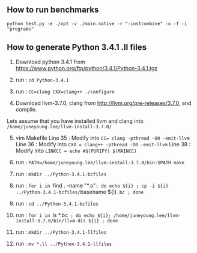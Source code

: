 ## How to run benchmarks ##

`python test.py -e ./opt -v ./main.native -r "-instcombine" -o -f -i "programs"`


## How to generate Python 3.4.1 .ll files ##

1. Download python 3.4.1 from https://www.python.org/ftp/python/3.4.1/Python-3.4.1.tgz

2. run : `cd Python-3.4.1`

3. run : `CC=clang CXX=clang++ ./configure`

4. Download llvm-3.7.0, clang from http://llvm.org/pre-releases/3.7.0, and compile.

Lets assume that you have installed llvm and clang into `/home/juneyoung.lee/llvm-install-3.7.0/`

5. vim Makefile
Line 35 : Modify into `CC= clang -pthread -O0 -emit-llvm`
Line 36 : Modify into `CXX = clang++ -pthread -O0 -emit-llvm`
Line 38 : Modify into `LINKCC = echo #$(PURIFY) $(MAINCC)`

6. run : `PATH=/home/juneyoung.lee/llvm-install-3.7.0/bin:$PATH make`

7. run : `mkdir ../Python-3.4.1-bcfiles`

8. run : `for i in `find . -name "*.o"`; do echo ${i} ; cp -i ${i} ../Python-3.4.1-bcfiles/`basename ${i}`.bc ; done`

9. run : `cd ../Python-3.4.1-bcfiles`

10. run : `for i in `ls *.bc` ; do echo ${i}; /home/juneyoung.lee/llvm-install-3.7.0/bin/llvm-dis ${i} ; done`

11. run : `mkdir ../Python-3.4.1-llfiles`

12. run : `mv *.ll ../Python-3.4.1-llfiles`
